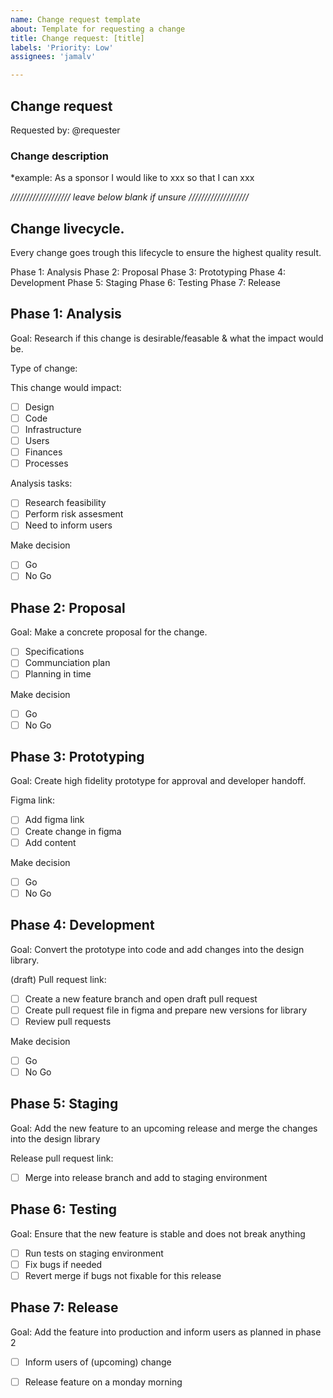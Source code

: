 ```yaml
---
name: Change request template
about: Template for requesting a change
title: Change request: [title]
labels: 'Priority: Low'
assignees: 'jamalv'

---
```


## Change request

Requested by: @requester

### Change description

*example: As a sponsor I would like to xxx so that I can xxx


*/////////////////// leave below blank if unsure ///////////////////*

## Change livecycle.
Every change goes trough this lifecycle to ensure the highest quality result.

Phase 1: Analysis
Phase 2: Proposal
Phase 3: Prototyping
Phase 4: Development
Phase 5: Staging
Phase 6: Testing
Phase 7: Release

## Phase 1: Analysis
Goal: Research if this change is desirable/feasable & what the impact would be.

Type of change:

This change would impact:
- [ ] Design
- [ ] Code
- [ ] Infrastructure
- [ ] Users
- [ ] Finances
- [ ] Processes

Analysis tasks:
- [ ] Research feasibility
- [ ] Perform risk assesment
- [ ] Need to inform users

Make decision
- [ ] Go
- [ ] No Go

## Phase 2: Proposal
Goal: Make a concrete proposal for the change.

- [ ] Specifications
- [ ] Communciation plan
- [ ] Planning in time

Make decision
- [ ] Go
- [ ] No Go

## Phase 3: Prototyping
Goal: Create high fidelity prototype for approval and developer handoff.

Figma link:

- [ ] Add figma link
- [ ] Create change in figma
- [ ] Add content

Make decision
- [ ] Go
- [ ] No Go

## Phase 4: Development
Goal: Convert the prototype into code and add changes into the design library.

(draft) Pull request link: 

- [ ] Create a new feature branch and open draft pull request
- [ ] Create pull request file in figma and prepare new versions for library
- [ ] Review pull requests

Make decision
- [ ] Go
- [ ] No Go

## Phase 5: Staging
Goal: Add the new feature to an upcoming release and merge the changes into the design library

Release pull request link: 

- [ ] Merge into release branch and add to staging environment

## Phase 6: Testing
Goal: Ensure that the new feature is stable and does not break anything

- [ ] Run tests on staging environment
- [ ] Fix bugs if needed
- [ ] Revert merge if bugs not fixable for this release

## Phase 7: Release
Goal: Add the feature into production and inform users as planned in phase 2

- [ ] Inform users of (upcoming) change
- [ ] Release feature on a monday morning






